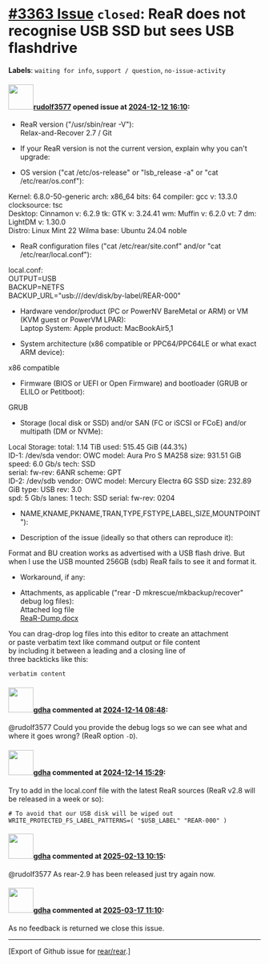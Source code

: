 [\#3363 Issue](https://github.com/rear/rear/issues/3363) `closed`: ReaR does not recognise USB SSD but sees USB flashdrive
==========================================================================================================================

**Labels**: `waiting for info`, `support / question`,
`no-issue-activity`

#### <img src="https://avatars.githubusercontent.com/u/161465998?v=4" width="50">[rudolf3577](https://github.com/rudolf3577) opened issue at [2024-12-12 16:10](https://github.com/rear/rear/issues/3363):

<!-- Relax-and-Recover (ReaR) Issue Template
Fill in the following items when submitting a new issue.
Use GitHub Markdown, see "Basic writing and formatting syntax" on
https://docs.github.com/en/get-started/writing-on-github
Support is voluntary without guarantee/warranty/liability -->

-   ReaR version ("/usr/sbin/rear -V"):  
    Relax-and-Recover 2.7 / Git

-   If your ReaR version is not the current version, explain why you
    can't upgrade:

-   OS version ("cat /etc/os-release" or "lsb\_release -a" or "cat
    /etc/rear/os.conf"):

Kernel: 6.8.0-50-generic arch: x86\_64 bits: 64 compiler: gcc v: 13.3.0
clocksource: tsc  
Desktop: Cinnamon v: 6.2.9 tk: GTK v: 3.24.41 wm: Muffin v: 6.2.0 vt: 7
dm: LightDM v: 1.30.0  
Distro: Linux Mint 22 Wilma base: Ubuntu 24.04 noble

-   ReaR configuration files ("cat /etc/rear/site.conf" and/or "cat
    /etc/rear/local.conf"):

local.conf:  
OUTPUT=USB  
BACKUP=NETFS  
BACKUP\_URL="usb:///dev/disk/by-label/REAR-000"

-   Hardware vendor/product (PC or PowerNV BareMetal or ARM) or VM (KVM
    guest or PowerVM LPAR):  
    Laptop System: Apple product: MacBookAir5,1

-   System architecture (x86 compatible or PPC64/PPC64LE or what exact
    ARM device):

x86 compatible

-   Firmware (BIOS or UEFI or Open Firmware) and bootloader (GRUB or
    ELILO or Petitboot):

GRUB

-   Storage (local disk or SSD) and/or SAN (FC or iSCSI or FCoE) and/or
    multipath (DM or NVMe):

Local Storage: total: 1.14 TiB used: 515.45 GiB (44.3%)  
ID-1: /dev/sda vendor: OWC model: Aura Pro S MA258 size: 931.51 GiB
speed: 6.0 Gb/s tech: SSD  
serial: <filter> fw-rev: 6ANR scheme: GPT  
ID-2: /dev/sdb vendor: OWC model: Mercury Electra 6G SSD size: 232.89
GiB type: USB rev: 3.0  
spd: 5 Gb/s lanes: 1 tech: SSD serial: <filter> fw-rev: 0204

-   NAME,KNAME,PKNAME,TRAN,TYPE,FSTYPE,LABEL,SIZE,MOUNTPOINT"):

-   Description of the issue (ideally so that others can reproduce it):

Format and BU creation works as advertised with a USB flash drive. But
when I use the USB mounted 256GB (sdb) ReaR fails to see it and format
it.

-   Workaround, if any:

-   Attachments, as applicable ("rear -D mkrescue/mkbackup/recover"
    debug log files):  
    Attached log file  
    [ReaR-Dump.docx](https://github.com/user-attachments/files/18114359/ReaR-Dump.docx)

You can drag-drop log files into this editor to create an attachment  
or paste verbatim text like command output or file content  
by including it between a leading and a closing line of  
three backticks like this:

    verbatim content

#### <img src="https://avatars.githubusercontent.com/u/888633?u=cdaeb31efcc0048d3619651aa18dd4b76e636b21&v=4" width="50">[gdha](https://github.com/gdha) commented at [2024-12-14 08:48](https://github.com/rear/rear/issues/3363#issuecomment-2543007720):

@rudolf3577 Could you provide the debug logs so we can see what and
where it goes wrong? (ReaR option `-D`).

#### <img src="https://avatars.githubusercontent.com/u/888633?u=cdaeb31efcc0048d3619651aa18dd4b76e636b21&v=4" width="50">[gdha](https://github.com/gdha) commented at [2024-12-14 15:29](https://github.com/rear/rear/issues/3363#issuecomment-2543155252):

Try to add in the local.conf file with the latest ReaR sources (ReaR
v2.8 will be released in a week or so):

    # To avoid that our USB disk will be wiped out
    WRITE_PROTECTED_FS_LABEL_PATTERNS=( "$USB_LABEL" "REAR-000" )

#### <img src="https://avatars.githubusercontent.com/u/888633?u=cdaeb31efcc0048d3619651aa18dd4b76e636b21&v=4" width="50">[gdha](https://github.com/gdha) commented at [2025-02-13 10:15](https://github.com/rear/rear/issues/3363#issuecomment-2656123084):

@rudolf3577 As rear-2.9 has been released just try again now.

#### <img src="https://avatars.githubusercontent.com/u/888633?u=cdaeb31efcc0048d3619651aa18dd4b76e636b21&v=4" width="50">[gdha](https://github.com/gdha) commented at [2025-03-17 11:10](https://github.com/rear/rear/issues/3363#issuecomment-2729099067):

As no feedback is returned we close this issue.

------------------------------------------------------------------------

\[Export of Github issue for
[rear/rear](https://github.com/rear/rear).\]
